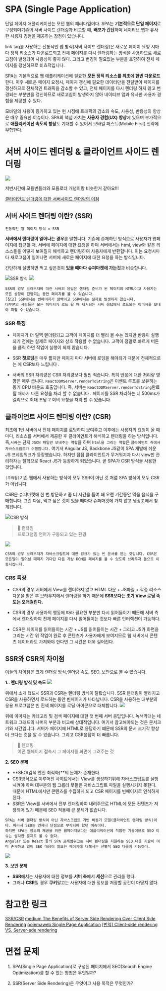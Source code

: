 # SPA (Single Page Application)

단일 페이지 애플리케이션는 모던 웹의 패러다임이다. SPA는 **기본적으로 단일 페이지**로 구성되며기존의 서버 사이드 렌더링과 비교할 때, **배포가 간단**하며 네이티브 앱과 유사한 사용자 경험을 제공하는 장점이 있습니다.

link tag를 사용하는 전통적인 웹 방식(서버 사이드 랜더링)은 새로운 페이지 요청 시마다 정적 리소스가 다운로드되고 전체 페이지를 다시 렌더링하는 방식을 사용하므로 새로고침이 발생되어 사용성이 좋지 않다. 그리고 변경이 필요없는 부분을 포함하여 전체 페이지를 갱신하므로 비효적입니다.

SPA는 기본적으로 웹 애플리케이션에 필요한 **모든 정적 리소스를 최초에 한번 다운로드** 한다. 이후 새로운 페이지 요청시, 페이지 갱신에 필요한 데이터만을 전달받아 페이지를 갱신하므로 전체적인 트래픽을 감소할 수 있고, 전체 페이지를 다시 렌더링 하지 않고 변경되는 부분만을 갱신하므로 새로고침이 발생하지 않아 네이티브 앱과 유사한 사용자 경험을 제공할 수 있다.

모바일의 사용이 증가하고 있는 현 시점에 트래픽의 감소와 속도, 사용성, 반응성의 향상은 매우 중요한 이슈이다. SPA의 핵심 가치는 **사용자 경험(UX) 향상**에 있으며 부가적으로 **애플리케이션 속도의 향상**도 기대할 수 있어서 모바일 퍼스트(Mobile First) 전략에 부합한다.

# 서버 사이드 렌더링 & 클라이언트 사이드 렌더링

![](https://cdn-images-1.medium.com/max/1600/0*SnBCpaOXrQFYdFU6.)

저번시간에 모듈번들러와 모듈로더 개념이랑 비슷한거 같아요!!!

[클라이언트 렌더링에 대한 서버사이드 렌더링의 이점](https://medium.com/walmartlabs/the-benefits-of-server-side-rendering-over-client-side-rendering-5d07ff2cefe8)

<!-- walmart.com 이기는 서버사이드렌더링을 사용하고 있데요. 이유는 고객을 위한 성늘 혜택이랑 일관된 SEO 성능 때문이라고 해요.그런데 성능을 최적화하기에 시간과 노력이 많이 필요했데요. -->

## 서버 사이드 렌더링 이란? (SSR)

`전통적인 웹 페이지 방식 = SSR`

**서버에서 렌더링이 일어나는 경우**를 말합니다.
기존에 존재하던 방식으로 사용자가 웹페이지에 접근할 때, 서버에 페이지에 대한 요청을 하며 서버에서는 html, view와 같은 리소스들을 어떻게 보여질지 해석하고 렌더링하여 사용자에게 반환합니다. 이는 요청시마다 새로고침이 일어나면 서버에 새로운 페이지에 대한 요청을 하는 방식입니다.

간단하게 설명하면 먹고 싶은것이 **있을 때마다 슈퍼마켓에 가는것**과 비슷합니다.

![SSR 방식](https://jongmin92.github.io/images/post/2017-06-06/server_side_rendering_1.png)
![](https://cdn-images-1.medium.com/max/1600/1*jJkEQpgZ8waQ5P-W5lhxuQ.png)

```
SSR의 경우 브라우저에 대한 서버의 응답은 렌더링 준비가 된 페이지의 HTML이고 사용자는 모든 상황이 진행되는 동안 페이지를 볼 수 있습니다.
[참고] SSR에서는 빈페이지가 깜빡이고 SSR에서는 실제로 발생하지 않습니다.
대부분의 사람들은 모든 이미지가 로드 될 때 제거되는 서버 응답에서 로드되는 이미지를 보내야 피할 수 있습니다.
```

### SSR 특징

- 페이지가 더 일찍 렌더링되고 고객이 페이지를 더 빨리 볼 수는 있지만 반응이 실행되기 전에는 실제로 페이지와 상호 작용할 수 없습니다. 고객이 정말로 빠르게 버튼을 클릭 하면 작업이 실행이 되지 않습니다.

- SSR **첫로딩**은 매우 짧지만 페이지 마다 서버에 로딩을 해야되기 때문에 전체적으로는 에 CSR보다 느립니다 .

- 서버의 SSR 처리량은 CSR 처리량보다 훨씬 적습니다. 특히 반응에 대한 처리량 영향은 매우 큽니다. `ReactDOMServer.renderToString`은 이벤트 루프를 보유하는 동기 CPU 바운드 호출입니다. 즉, 서버는 `ReactDOMServer.renderToString`완료 될 때까지 다른 요청을 처리 할 수 ​​없습니다 . 페이지를 SSR 처리하는 데 500ms가 걸리므로 최대 초당 2 회의 요청을 처리 할 수 ​​있습니다.

## 클라이언트 사이드 렌더링 이란? (CSR)

최초에 1번 서버에서 전체 페이지를 로딩하여 보여주고 이후에는 사용자의 요청이 올 때마다, 리소스를 서버에서 제공한 후 클라이언트가 해석하고 렌더링을 하는 방식입니다. 즉,`서버`는 단지 `JSON 파일만 보내주는 역할`을 하며 `html을 그리는 역할`은 `클라이언트 측에서 자바스크립트가 수행합니다.` 여기서 Angular JS, Backbone JS같이 SPA 개발에 쉬운 JS 프레임워크가 등장했습니다. 하지만 점점 클라이언트가 무거워지자 다시 view만 관리하자는 철학으로 React JS가 등장하게 되었습니다. 곧 SPA가 CSR 방식을 사용한 것입니다.

`(주의점)`기존 웹에서 사용하는 방식이 모두 SSR이 아닌 것 처럼 SPA 방식이 모두 CSR가 아닙니다.

CSR은 슈퍼마켓에 한 번 방문하고 좀 더 시간을 들여 꽤 오랜 기간동안 먹을 음식을 구매합니다. 그런 다음, 먹고 싶은 것이 있을 때마다 슈퍼마켓에 가지 않고 냉장고에서 찾게됩니다.

![CSR 방식](https://jongmin92.github.io/images/post/2017-06-06/client_side_rendering_1.png)

> 🔖 런타임\
> 프로그램밍 언어가 구동되고 있는 환경

![](https://cdn-images-1.medium.com/max/1600/1*CRiH0hUGoS3aoZaIY4H2yg.png)

```
CSR의 경우 브라우저가 자바스크립트에 대한 링크가 있는 빈 문서를 얻는 것입니다. CSR은 모든일이 일어날 때까지 기다린 다음 가상 DOM을 페이지를 볼 수 있도록 브라우저 돔으로 이동시킵니다.
```

### CRS 특징

- CSR의 경우 서버에서 View를 렌더하지 않고 HTML 다운 + JS파일 + 각종 리소스 다운을 받은 후 브라우져에서 렌더링을 하기 때문에 **SSR보다는 초기 View 로딩 속도는 오래걸린다.**

- CSR의 경우 사용자의 행동에 따라 필요한 부분만 다시 읽어들이기 때문에 서버 측에서 렌더링하여 전체 페이지를 다시 읽어들이는 것보다 빠른 인터랙션이 가능하다.

- CSR은 페이지를 읽어들이는 시간 + JS를 읽어들이는 시간 + 그리고 JS가 화면을 그리는 시간 위 작업이 완료 후 콘텐츠가 사용자에게 보여지므로 웹 서버에서 콘텐츠 데이터라도 가져와야 한다면 그 시간은 더욱 길어진다.

## SSR와 CSR의 차이점

이둘의 차이점은 크게 렌더링 방식,렌더링 속도, SEO, 보안으로 볼 수 있습니다.

**1.. 렌더링 방식 및 속도**
![](https://cdn-images-1.medium.com/max/2000/0*-EWG5MXBIo-D_ug3.)

위에서 소개 했드시 SSR과 CSR는 렌더링 방식이 달랐습니다. SSR 렌더링이 빨라지고 CSR을 사용하면서 로드하는 동안 빈페이지가 나타납니다. CSR을 사용하는 대부분의 응용 프로그램은 빈 흰색 페이지를 로딜 아이콘으로 대체합니다.
![](https://cdn-images-1.medium.com/max/1600/1*7LcOn9FuMR6uE0PT2htrJg.png)

위에 이미지는 카테고리 및 검색 페이지에 대한 첫 번째 서버 응답입니다. 녹색막대는 네트워크 그래프의 나머지 부분과 비교해 상대적입니다. 여기서 참고해야되는 것은 문서크기와 시간입니다. 서버가 페이지에 HTML로 응답하기 떄문에 SSR의 문서 크기각 항상 더 크다는 것을 알 수 있습니다. 그리고 CSR응답이 더 빠릅니다.

> 🔖 렌더링\
> 어떤 웹페이지 접속시 그 페이지를 화면에 그려주는 것

**2. SEO 문제**

- **SEO(검색 엔진 최적화)**의 문제가 존재한다.
- CSR방식으로 이루어진 사이트에서는 View를 생성하기위해 자바스크립트를 실행시켜야 하며 대부분의 웹 크롤러 봇들은 자바스크립트 파일을 실행시키지 못한다. 때문에 HTML에서만 콘텐츠를 수집하게 되고 CSR 페이지를 빈페이지로 인식하게 된다.
- SSR은 View를 서버에서 전부 렌더링하여 내려주므로 HTML에 모든 컨텐츠가 저장되어 있기 때문에 SEO 적용에 큰 문제가 없습니다.

```
SPA는 서버 렌더링 방식이 아닌 자바스크립트 기반 비동기 모델(클라이언트 렌더링 방식)이다. 따라서 SEO는 언제나 단점으로 부각되어 왔던 이슈이다.
하지만 SPA는 정보의 제공을 위한 웹페이지보다는 애플리케이션에 적합한 기술이므로 SEO 이슈는 심각한 문제로 볼 수 없다.
Angular 또는 React 등의 SPA 프레임워크는 서버 렌더링을 지원하는 SEO 대응 기술이 이미 존재하고 있어 SEO 대응이 필요한 페이지에 대해서는 선별적 SEO 대응이 가능하다.
```

<!-- ```html
<iframe
  width="560"
  height="315"
  src="https://www.youtube.com/embed/BNHR6IQJGZs"
  frameborder="0"
  allow="accelerometer; autoplay; encrypted-media; gyroscope; picture-in-picture"
  allowfullscreen
></iframe>
``` -->

[![](https://img.youtube.com/vi/BNHR6IQJGZs/0.jpg)](https://www.youtube.com/embed/BNHR6IQJGZs)

**3. 보안 문제**

- **SSR**에서는 사용자에 대한 정보를 **서버 측**에서 **세션**으로 관리를 했다.
- 그러나 **CSR**일 경우 **쿠키**말고는 사용자에 대한 정보를 저장할 공간이 마땅치 않다.

# 참고한 링크

[SSR/CSR](http://brownbears.tistory.com/411)
[medium The Benefits of Server Side Rendering Over Client Side Rendering](https://medium.com/walmartlabs/the-benefits-of-server-side-rendering-over-client-side-rendering-5d07ff2cefe8)
[poiemaweb Single Page Application](https://poiemaweb.com/js-spa)
[[번역] Client-side rendering VS. Server-sde rendering](https://jongmin92.github.io/2017/06/06/JavaScript/client-side-rendering-vs-server-side-rendering/?fbclid=IwAR1thlPyzfCnIngeDTr25vAZQjxlJpILX3tMk0JiVH89zHEZqBusrxAiz3c#2)

# 면접 문제

1. SPA(Single Page Application)로 구성된 페이지에서 SEO(Search Engine Optimization)를 할 수 있는 방법은 무엇일까?

1. SSR(Server Side Rendering)은 무엇이고 사용 목적은 무엇인가?
